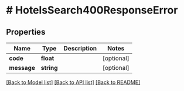 # # HotelsSearch400ResponseError

## Properties

Name | Type | Description | Notes
------------ | ------------- | ------------- | -------------
**code** | **float** |  | [optional]
**message** | **string** |  | [optional]

[[Back to Model list]](../../README.md#models) [[Back to API list]](../../README.md#endpoints) [[Back to README]](../../README.md)
